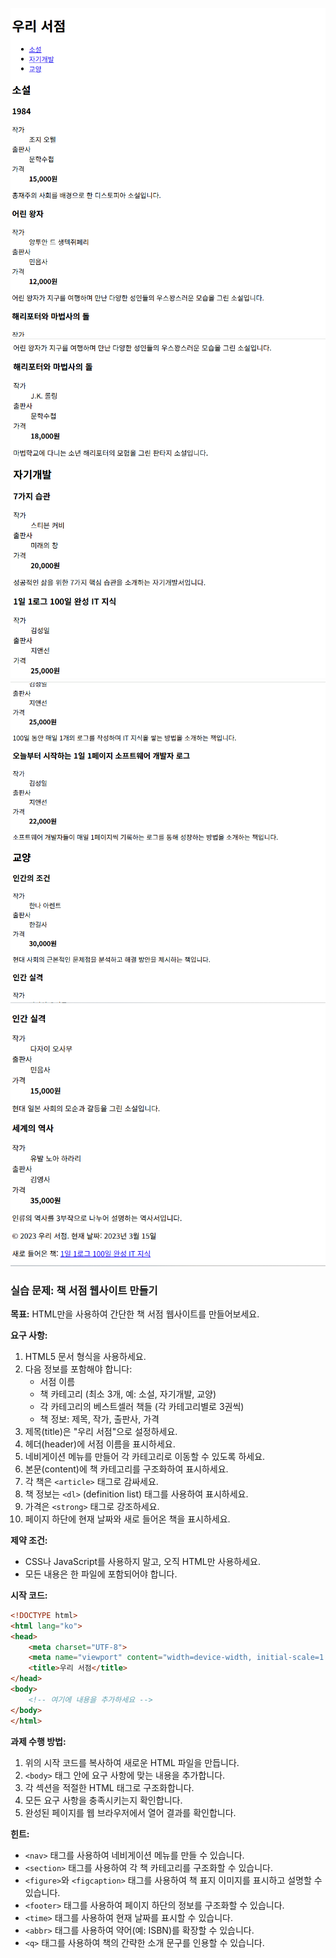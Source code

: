 ![result](./06-1.png)
![result](./06-2.png)
![result](./06-3.png)
![result](./06-4.png)

### 실습 문제: 책 서점 웹사이트 만들기

**목표:**
HTML만을 사용하여 간단한 책 서점 웹사이트를 만들어보세요.

**요구 사항:**

1. HTML5 문서 형식을 사용하세요.
2. 다음 정보를 포함해야 합니다:
   - 서점 이름
   - 책 카테고리 (최소 3개, 예: 소설, 자기개발, 교양)
   - 각 카테고리의 베스트셀러 책들 (각 카테고리별로 3권씩)
   - 책 정보: 제목, 작가, 출판사, 가격
3. 제목(title)은 "우리 서점"으로 설정하세요.
4. 헤더(header)에 서점 이름을 표시하세요.
5. 네비게이션 메뉴를 만들어 각 카테고리로 이동할 수 있도록 하세요.
6. 본문(content)에 책 카테고리를 구조화하여 표시하세요.
7. 각 책은 `<article>` 태그로 감싸세요.
8. 책 정보는 `<dl>` (definition list) 태그를 사용하여 표시하세요.
9. 가격은 `<strong>` 태그로 강조하세요.
10. 페이지 하단에 현재 날짜와 새로 들어온 책을 표시하세요.

**제약 조건:**
- CSS나 JavaScript를 사용하지 말고, 오직 HTML만 사용하세요.
- 모든 내용은 한 파일에 포함되어야 합니다.

**시작 코드:**
```html
<!DOCTYPE html>
<html lang="ko">
<head>
    <meta charset="UTF-8">
    <meta name="viewport" content="width=device-width, initial-scale=1.0">
    <title>우리 서점</title>
</head>
<body>
    <!-- 여기에 내용을 추가하세요 -->
</body>
</html>
```

**과제 수행 방법:**
1. 위의 시작 코드를 복사하여 새로운 HTML 파일을 만듭니다.
2. `<body>` 태그 안에 요구 사항에 맞는 내용을 추가합니다.
3. 각 섹션을 적절한 HTML 태그로 구조화합니다.
4. 모든 요구 사항을 충족시키는지 확인합니다.
5. 완성된 페이지를 웹 브라우저에서 열어 결과를 확인합니다.

**힌트:**
- `<nav>` 태그를 사용하여 네비게이션 메뉴를 만들 수 있습니다.
- `<section>` 태그를 사용하여 각 책 카테고리를 구조화할 수 있습니다.
- `<figure>`와 `<figcaption>` 태그를 사용하여 책 표지 이미지를 표시하고 설명할 수 있습니다.
- `<footer>` 태그를 사용하여 페이지 하단의 정보를 구조화할 수 있습니다.
- `<time>` 태그를 사용하여 현재 날짜를 표시할 수 있습니다.
- `<abbr>` 태그를 사용하여 약어(예: ISBN)를 확장할 수 있습니다.
- `<q>` 태그를 사용하여 책의 간략한 소개 문구를 인용할 수 있습니다.